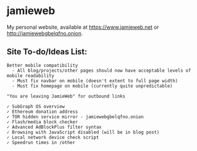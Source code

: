 # jamieweb

My personal website, available at https://www.jamieweb.net or http://jamiewebgbelqfno.onion.

## Site To-do/Ideas List:
    Better mobile compatibility
      - All blog/projects/other pages should now have acceptable levels of mobile readability
      - Must fix navbar on mobile (doesn't extent to full page width)
      - Must fix homepage on mobile (currently quite unpredictable)
    
    "You are leaving JamieWeb" for outbound links
    
    ✓ SubGraph OS overview
    ✓ Ethereum donation address
    ✓ TOR hidden service mirror - jamiewebgbelqfno.onion
    ✓ Flash/media block checker
    ✓ Advanced AdBlockPlus filter syntax
    ✓ Browsing with JavaScript disabled (will be in blog post)
    ✓ Local network device check script
    ✓ Speedrun times in /other
